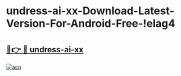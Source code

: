 # undress-ai-xx-Download-Latest-Version-For-Android-Free-!elag4

# <h2><a href="https://zgyyvy.esa.edu.pl?title=undress-ai-xx&ref=elag4">🔗👉 🔴 undress-ai-xx</a></h2>

[![acn](https://github.com/user-attachments/assets/0f9c940e-d8b0-45ae-aac7-cd30a18b3e1c)](https://zgyyvy.esa.edu.pl?title=undress-ai-xx&ref=elag4)


